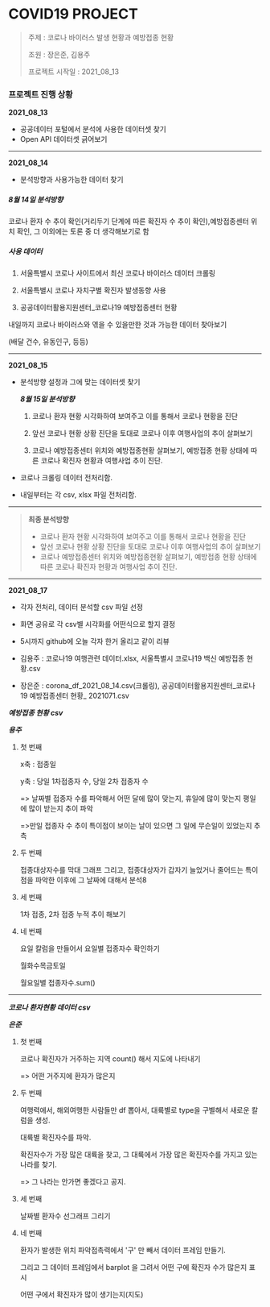 # COVID19 PROJECT

> 주제 : 코로나 바이러스 발생 현황과 예방접종 현황
>
> 조원 : 장은준, 김용주
>
> 프로젝트 시작일 : 2021_08_13



### 프로젝트 진행 상황



**2021_08_13**

- 공공데이터 포털에서 분석에 사용한 데이터셋 찾기
- Open API 데이터셋 긁어보기



<hr>



**2021_08_14**

- 분석방향과 사용가능한 데이터 찾기



##### ***8월 14일 분석방향***

코로나 환자 수 추이 확인(거리두기 단계에 따른 확진자 수 추이 확인),예방접종센터 위치 확인, 그 이외에는 토론 중 더 생각해보기로 함



##### ***사용 데이터***

1. 서울특별시 코로나 사이트에서 최신 코로나 바이러스 데이터 크롤링

2. 서울특별시 코로나 자치구별 확진자 발생동향 사용

3. 공공데이터활용지원센터_코로나19 예방접종센터 현황



내일까지 코로나 바이러스와 엮을 수 있을만한 것과 가능한 데이터 찾아보기

(배달 건수, 유동인구, 등등)



<hr>



**2021_08_15** 

- 분석방향 설정과 그에 맞는 데이터셋 찾기

  

  ***8월 15일 분석방향***

  1. 코로나 환자 현황 시각화하여 보여주고 이를 통해서 코로나 현황을 진단

  2. 앞선 코로나 현황 상황 진단을 토대로 코로나 이후 여행사업의 추이 살펴보기

  3. 코로나 예방접종센터 위치와 예방접종현황 살펴보기, 예방접종 현황 상태에 따른 코로나 확진자 현황과 여행사업 추이 진단.

  

- 코로나 크롤링 데이터 전처리함.

- 내일부터는 각 csv, xlsx 파일 전처리함.

  

<hr>



> **최종 분석방향**
>
> - 코로나 환자 현황 시각화하여 보여주고 이를 통해서 코로나 현황을 진단
> - 앞선 코로나 현황 상황 진단을 토대로 코로나 이후 여행사업의 추이 살펴보기
> - 코로나 예방접종센터 위치와 예방접종현황 살펴보기, 예방접종 현황 상태에 따른 코로나 확진자 현황과 여행사업 추이 진단.



<hr>



**2021_08_17**

- 각자 전처리, 데이터 분석할 csv 파일 선정

- 화면 공유로 각 csv별 시각화를 어떤식으로 할지 결정

- 5시까지 github에 오늘 각자 한거 올리고 같이 리뷰
- 김용주 : 코로나19 여행관련 데이터.xlsx,  서울특별시 코로나19 백신 예방접종 현황.csv

- 장은준 : corona_df_2021_08_14.csv(크롤링),  공공데이터활용지원센터_코로나19 예방접종센터 현황_ 2021071.csv 





***예방접종 현황 csv***

***용주***



1. 첫 번째

   x축 : 접종일

   y축 :  당일 1차접종자 수, 당일 2차 접종자 수

   => 날짜별 접종자 수를 파악해서 어떤 달에 많이 맞는지, 휴일에 많이 맞는지 평일에 많이 받는지 추이 파악

   =>만일 접종자 수 추이 특이점이 보이는 날이 있으면 그 일에 무슨일이 있었는지 추측



2. 두 번째

   접종대상자수를 막대 그래프 그리고, 접종대상자가 갑자기 늘었거나 줄어드는 특이점을 파악한 이후에 그 날짜에 대해서 분석8



3. 세 번째

   1차 접종, 2차 접종 누적 추이 해보기



4. 네 번째

   요일 칼럼을 만들어서 요일별 접종자수 확인하기

   월화수목금토일

   월요일별 접종자수.sum()



<hr>

***코로나 환자현황 데이터 csv***

***은준*** 



1. 첫 번째

   코로나 확진자가 거주하는 지역  count() 해서 지도에 나타내기

   => 어떤 거주지에 환자가 많은지



2. 두 번째

   여행력에서, 해외여행한 사람들만 df 뽑아서, 대륙별로 type을 구별해서 새로운 칼럼을 생성.

   대륙별 확진자수를 파악.

   확진자수가 가장 많은 대륙을 찾고, 그 대륙에서 가장 많은 확진자수를 가지고 있는 나라를 찾기.

   => 그 나라는 안가면 좋겠다고 공지.



3. 세 번째

   날짜별 환자수 선그래프 그리기



4. 네 번째

   환자가 발생한 위치 파악접촉력에서 '구' 만 빼서 데이터 프레임 만들기.

   그리고 그 데이터 프레임에서 barplot 을 그려서 어떤 구에 확진자 수가 많은지 표시

   어떤 구에서 확진자가 많이 생기는지(지도)













​				





















